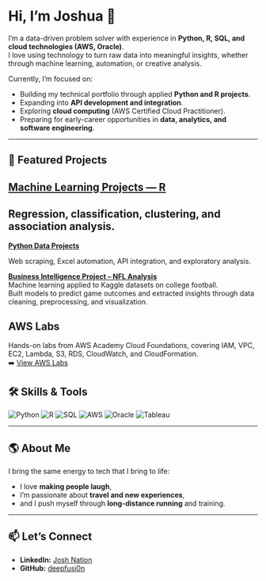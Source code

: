 # Hi, I’m Joshua 👋

I’m a data-driven problem solver with experience in **Python, R, SQL, and cloud technologies (AWS, Oracle)**.  
I love using technology to turn raw data into meaningful insights, whether through machine learning, automation, or creative analysis.

Currently, I’m focused on:
- Building my technical portfolio through applied **Python and R projects**.  
- Expanding into **API development and integration**.  
- Exploring **cloud computing** (AWS Certified Cloud Practitioner).  
- Preparing for early-career opportunities in **data, analytics, and software engineering**.  

--- 

## 🔗 Featured Projects  

**[Machine Learning Projects — R](https://github.com/deepfusi0n/ml-projects-r)**
--
Regression, classification, clustering, and association analysis.  
--
**[Python Data Projects](https://github.com/deepfusi0n/data-projects-python)**

Web scraping, Excel automation, API integration, and exploratory analysis.  

**[Business Intelligence Project – NFL Analysis](./Business_Intelligence_NFL)**  
Machine learning applied to Kaggle datasets on college football.  
Built models to predict game outcomes and extracted insights through data cleaning, preprocessing, and visualization.  

## AWS Labs
Hands-on labs from AWS Academy Cloud Foundations, covering IAM, VPC, EC2, Lambda, S3, RDS, CloudWatch, and CloudFormation.  
➡️ [View AWS Labs](./aws-labs/README.md) 

## 🛠️ Skills & Tools

![Python](https://img.shields.io/badge/Python-3776AB?logo=python&logoColor=white)
![R](https://img.shields.io/badge/R-276DC3?logo=r&logoColor=white)
![SQL](https://img.shields.io/badge/SQL-4479A1?logo=postgresql&logoColor=white)
![AWS](https://img.shields.io/badge/AWS-232F3E?logo=amazonaws&logoColor=white)
![Oracle](https://img.shields.io/badge/Oracle-F80000?logo=oracle&logoColor=white)
![Tableau](https://img.shields.io/badge/Tableau-E97627?logo=tableau&logoColor=white)

---

## 🌎 About Me
I bring the same energy to tech that I bring to life:  
- I love **making people laugh**,  
- I’m passionate about **travel and new experiences**,  
- and I push myself through **long-distance running** and training.  

---

## 📫 Let’s Connect
- **LinkedIn:** [Josh Nation](https://www.linkedin.com/in/joshnation/)  
- **GitHub:** [deepfusi0n](https://github.com/deepfusi0n)  
